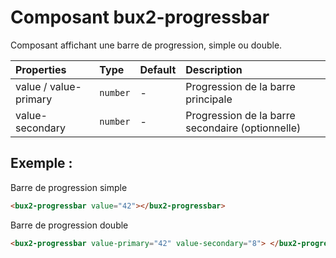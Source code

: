# Composant bux2-progressbar

Composant affichant une barre de progression, simple ou double.

| Properties            | Type     | Default | Description                                      |
| :-------------------- | :------- | :------ | :----------------------------------------------- |
| value / value-primary | `number` | -       | Progression de la barre principale               |
| value-secondary       | `number` | -       | Progression de la barre secondaire (optionnelle) |

## Exemple :

Barre de progression simple

```html
<bux2-progressbar value="42"></bux2-progressbar>
```

Barre de progression double

```html
<bux2-progressbar value-primary="42" value-secondary="8"> </bux2-progressbar>
```

